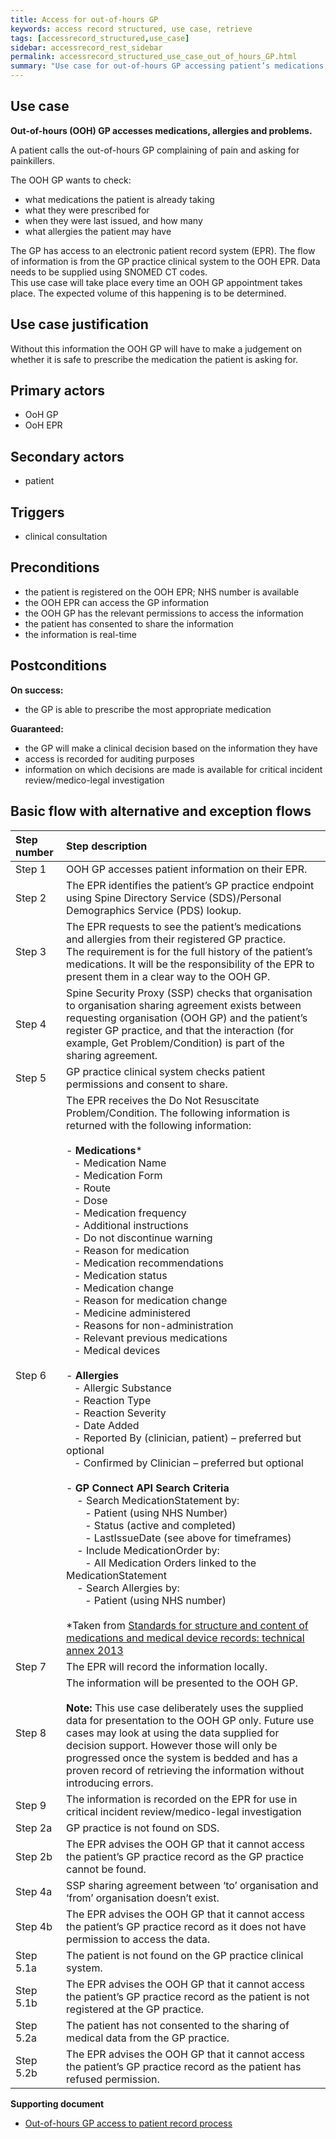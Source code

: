 ```yaml
---
title: Access for out-of-hours GP
keywords: access record structured, use case, retrieve
tags: [accessrecord_structured,use_case]
sidebar: accessrecord_rest_sidebar
permalink: accessrecord_structured_use_case_out_of_hours_GP.html
summary: "Use case for out-of-hours GP accessing patient’s medications, allergies and problems"
---
```


## Use case ##

**Out-of-hours (OOH) GP accesses medications, allergies and problems.**

A patient calls the out-of-hours GP complaining of pain and asking for painkillers.

The OOH GP wants to check:
-	what medications the patient is already taking
-	what they were prescribed for
-	when they were last issued, and how many
-	what allergies the patient may have

The GP has access to an electronic patient record system (EPR). The flow of information is from the GP practice clinical system to the OOH EPR. Data needs to be supplied using SNOMED CT codes.<br>
This use case will take place every time an OOH GP appointment takes place. The expected volume of this happening is to be determined.

## Use case justification ##

Without this information the OOH GP will have to make a judgement on whether it is safe to prescribe the medication the patient is asking for.

## Primary actors ##

-	OoH GP
-	OoH EPR

## Secondary actors ##

-	patient

## Triggers ##

-	clinical consultation

## Preconditions ##

-	the patient is registered on the OOH EPR; NHS number is available
-	the OOH EPR can access the GP information 
-	the OOH GP has the relevant permissions to access the information 
-	the patient has consented to share the information
-	the information is real-time

## Postconditions ##

**On success:**

-	the GP is able to prescribe the most appropriate medication

**Guaranteed:**

-	the GP will make a clinical decision based on the information they have
-	access is recorded for auditing purposes
-	information on which decisions are made is available for critical incident review/medico-legal investigation

## Basic flow with alternative and exception flows ##

| Step number | Step description                                                                                                                                                                                                                                                                                                                                                                                                                                                                                                                                                                                                                                                                                                                                                                                                                                                                                                                                                                                                                                                                                                                                                                                                                                                                                |
|:-------------|:-------------------------------------------------------------------------------------------------------------------------------------------------------------------------------------------------------------------------------------------------------------------------------------------------------------------------------------------------------------------------------------------------------------------------------------------------------------------------------------------------------------------------------------------------------------------------------------------------------------------------------------------------------------------------------------------------------------------------------------------------------------------------------------------------------------------------------------------------------------------------------------------------------------------------------------------------------------------------------------------------------------------------------------------------------------------------------------------------------------------------------------------------------------------------------------------------------------------------------------------------------------------------------------------------|
| Step  1     | OOH GP accesses patient  information on their EPR.                                                                                                                                                                                                                                                                                                                                                                                                                                                                                                                                                                                                                                                                                                                                                                                                                                                                                                                                                                                                                                                                                                                                                                                                                                              |
| Step  2     | The  EPR identifies the patient’s GP practice endpoint using Spine Directory Service  (SDS)/Personal Demographics Service (PDS) lookup.                                                                                                                                                                                                                                                                                                                                                                                                                                                                                                                                                                                                                                                                                                                                                                                                                                                                                                                                                                                                                                                                                                                                                         |
| Step  3     | The  EPR requests to see the patient’s medications and allergies from their  registered GP practice. <br>The requirement  is for the full history of the patient’s medications. It will be the  responsibility of the EPR to present them in a clear way to the OOH GP.                                                                                                                                                                                                                                                                                                                                                                                                                                                                                                                                                                                                                                                                                                                                                                                                                                                                                                                                                                                                                         |
| Step  4     | Spine  Security Proxy (SSP) checks that organisation to organisation sharing  agreement exists between requesting organisation (OOH GP) and the patient’s  register GP practice, and that the interaction (for example, Get Problem/Condition)  is part of the sharing agreement.                                                                                                                                                                                                                                                                                                                                                                                                                                                                                                                                                                                                                                                                                                                                                                                                                                                                                                                                                                                                               |
| Step  5     | GP  practice clinical system checks patient permissions and consent to share.                                                                                                                                                                                                                                                                                                                                                                                                                                                                                                                                                                                                                                                                                                                                                                                                                                                                                                                                                                                                                                                                                                                                                                                                                   |
| Step  6     | The  EPR receives the Do Not Resuscitate Problem/Condition. The  following information is returned with the following information:<br><br>- **Medications***<br>&nbsp;&nbsp;&nbsp;- Medication Name<br>&nbsp;&nbsp;&nbsp;- Medication Form<br>&nbsp;&nbsp;&nbsp;- Route<br>&nbsp;&nbsp;&nbsp;- Dose<br>&nbsp;&nbsp;&nbsp;- Medication frequency<br>&nbsp;&nbsp;&nbsp;- Additional instructions<br>&nbsp;&nbsp;&nbsp;- Do not discontinue warning<br>&nbsp;&nbsp;&nbsp;- Reason for medication<br>&nbsp;&nbsp;&nbsp;- Medication recommendations<br>&nbsp;&nbsp;&nbsp;- Medication status<br>&nbsp;&nbsp;&nbsp;- Medication change<br>&nbsp;&nbsp;&nbsp;- Reason for medication change<br>&nbsp;&nbsp;&nbsp;- Medicine administered<br>&nbsp;&nbsp;&nbsp;- Reasons for non-administration<br>&nbsp;&nbsp;&nbsp;- Relevant previous medications<br>&nbsp;&nbsp;&nbsp;- Medical devices<br><br>- **Allergies**<br>&nbsp;&nbsp;&nbsp;- Allergic  Substance<br>&nbsp;&nbsp;&nbsp;- Reaction  Type<br>&nbsp;&nbsp;&nbsp;- Reaction  Severity<br>&nbsp;&nbsp;&nbsp;- Date  Added<br>&nbsp;&nbsp;&nbsp;- Reported  By (clinician, patient) – preferred but optional<br>&nbsp;&nbsp;&nbsp;- Confirmed  by Clinician – preferred but optional<br><br>- **GP  Connect API Search Criteria**<br>&nbsp;&nbsp;&nbsp;&nbsp;- Search  MedicationStatement by:<br>&nbsp;&nbsp;&nbsp;&nbsp;&nbsp;&nbsp;&nbsp;- Patient  (using NHS Number)<br>&nbsp;&nbsp;&nbsp;&nbsp;&nbsp;&nbsp;&nbsp;- Status  (active and completed)<br>&nbsp;&nbsp;&nbsp;&nbsp;&nbsp;&nbsp;&nbsp;- LastIssueDate  (see above for timeframes)<br>&nbsp;&nbsp;&nbsp;&nbsp;- Include  MedicationOrder by:<br>&nbsp;&nbsp;&nbsp;&nbsp;&nbsp;&nbsp;&nbsp;- All  Medication Orders linked to the MedicationStatement<br>&nbsp;&nbsp;&nbsp;&nbsp;- Search  Allergies by:<br>&nbsp;&nbsp;&nbsp;&nbsp;&nbsp;&nbsp;&nbsp;- Patient  (using NHS number)<br><br> *Taken from [Standards for  structure and content of medications and medical device records: technical  annex 2013](https://github.com/nhsconnect/gpconnect/blob/feature/accessrecordstructured/pages/accessrecord_structured/Medication%20record.pdf) |
| Step  7     | The  EPR will record the information locally.                                                                                                                                                                                                                                                                                                                                                                                                                                                                                                                                                                                                                                                                                                                                                                                                                                                                                                                                                                                                                                                                                                                                                                                                                                                   |
| Step  8     | The  information will be presented to the OOH GP. <br><br>**Note:** This use case deliberately uses the supplied data  for presentation to the OOH GP only. Future use cases may look at using the  data supplied for decision support. However those  will only be progressed once the system is bedded and has a proven record of  retrieving the information without introducing errors.                                                                                                                                                                                                                                                                                                                                                                                                                                                                                                                                                                                                                                                                                                                                                                                                                                                                                                         |
| Step  9     | The  information is recorded on the EPR for use in critical incident review/medico-legal  investigation                                                                                                                                                                                                                                                                                                                                                                                                                                                                                                                                                                                                                                                                                                                                                                                                                                                                                                                                                                                                                                                                                                                                                                                         |
| Step  2a    | GP practice is not found on  SDS.                                                                                                                                                                                                                                                                                                                                                                                                                                                                                                                                                                                                                                                                                                                                                                                                                                                                                                                                                                                                                                                                                                                                                                                                                                                               |
| Step  2b    | The EPR advises the OOH GP  that it cannot access the patient’s GP practice record as the GP practice  cannot be found.                                                                                                                                                                                                                                                                                                                                                                                                                                                                                                                                                                                                                                                                                                                                                                                                                                                                                                                                                                                                                                                                                                                                                                         |
| Step  4a    | SSP sharing agreement  between ‘to’ organisation and ‘from’ organisation doesn’t exist.                                                                                                                                                                                                                                                                                                                                                                                                                                                                                                                                                                                                                                                                                                                                                                                                                                                                                                                                                                                                                                                                                                                                                                                                         |
| Step  4b    | The EPR advises the OOH GP  that it cannot access the patient’s GP practice record as it does not have  permission to access the data.                                                                                                                                                                                                                                                                                                                                                                                                                                                                                                                                                                                                                                                                                                                                                                                                                                                                                                                                                                                                                                                                                                                                                          |
| Step  5.1a  | The patient is not found on  the GP practice clinical system.                                                                                                                                                                                                                                                                                                                                                                                                                                                                                                                                                                                                                                                                                                                                                                                                                                                                                                                                                                                                                                                                                                                                                                                                                                   |
| Step  5.1b  | The EPR advises the OOH GP  that it cannot access the patient’s GP practice record as the patient is not  registered at the GP practice.                                                                                                                                                                                                                                                                                                                                                                                                                                                                                                                                                                                                                                                                                                                                                                                                                                                                                                                                                                                                                                                                                                                                                        |
| Step  5.2a  | The patient has not  consented to the sharing of medical data from the GP practice.                                                                                                                                                                                                                                                                                                                                                                                                                                                                                                                                                                                                                                                                                                                                                                                                                                                                                                                                                                                                                                                                                                                                                                                                             |
| Step  5.2b  | The EPR advises the OOH GP  that it cannot access the patient’s GP practice record as the patient has  refused permission.                                                                                                                                                                                                                                                                                                                                                                                                                                                                                                                                                                                                                                                                                                                                                                                                                                                                                                                                                                                                                                                                                                                                                                      |


**Supporting document**

- [Out-of-hours GP access to patient record process](https://github.com/nhsconnect/gpconnect/blob/feature/accessrecordstructured/pages/accessrecord_structured/Out-of-hours%20GP%20access%20to%20patient%20record%20process.pdf)
